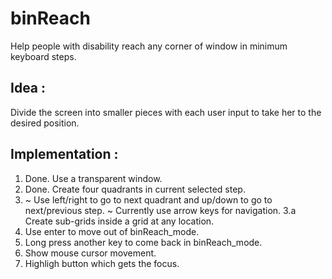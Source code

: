 # binReach

Help people with disability reach any corner of window in minimum keyboard steps.

## Idea :
Divide the screen into smaller pieces with each user input to take her to the desired position.

## Implementation :
1. Done. Use a transparent window.
2. Done. Create four quadrants in current selected step.
3. ~ Use left/right to go to next quadrant and up/down to go to next/previous step. ~
   Currently use arrow keys for navigation.
3.a Create sub-grids inside a grid at any location.
4. Use enter to move out of binReach_mode.
5. Long press another key to come back in binReach_mode.
6. Show mouse cursor movement.
7. Highligh button which gets the focus.